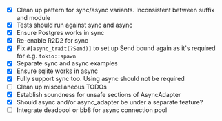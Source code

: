 * [x] Clean up pattern for sync/async variants. Inconsistent between suffix and module
* [x] Tests should run against sync and async
* [x] Ensure Postgres works in sync
* [x] Re-enable R2D2 for sync
* [x] Fix `#[async_trait(?Send)]` to set up Send bound again as it's required for e.g. `tokio::spawn`
* [x] Separate sync and async examples
* [x] Ensure sqlite works in async
* [x] Fully support sync too. Using async should not be required
* [ ] Clean up miscellaneous TODOs
* [x] Establish soundness for unsafe sections of AsyncAdapter
* [x] Should async and/or async_adapter be under a separate feature?
* [ ] Integrate deadpool or bb8 for async connection pool
